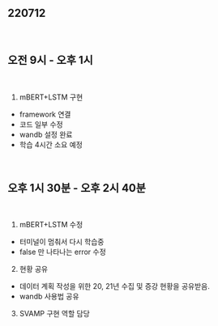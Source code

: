 ## 220712

<br>

## 오전 9시 - 오후 1시

<br>

1. mBERT+LSTM 구현
- framework 연결
- 코드 일부 수정
- wandb 설정 완료
- 학습 4시간 소요 예정

<br>

## 오후 1시 30분 - 오후 2시 40분

<br>

1. mBERT+LSTM 수정
- 터미널이 멈춰서 다시 학습중
- false 만 나타나는 error 수정

2. 현황 공유
- 데이터 계획 작성을 위한 20, 21년 수집 및 증강 현황을 공유받음.
- wandb 사용법 공유

3. SVAMP 구현 역할 담당
